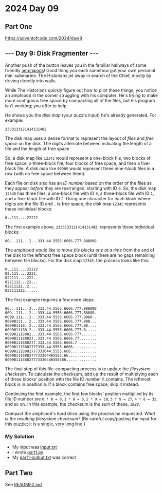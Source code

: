 # 2024 Day 09

## Part One

https://adventofcode.com/2024/day/9

<article class="day-desc"><h2>--- Day 9: Disk Fragmenter ---</h2><p>Another push of the button leaves you in the familiar hallways of some friendly <a href="/2021/day/23">amphipods</a>! Good thing you each somehow got your own personal mini submarine. The Historians jet away in search of the Chief, mostly by driving directly into walls.</p>
<p>While The Historians quickly figure out how to pilot these things, you notice an amphipod in the corner struggling with his computer. He's trying to make more contiguous free space by compacting all of the files, but his program isn't working; you offer to help.</p>
<p>He shows you the <em>disk map</em> (your puzzle input) he's already generated. For example:</p>
<pre><code>2333133121414131402</code></pre>
<p>The disk map uses a dense format to represent the layout of <em>files</em> and <em>free space</em> on the disk. The digits alternate between indicating the length of a file and the length of free space.</p>
<p>So, a disk map like <code>12345</code> would represent a one-block file, two blocks of free space, a three-block file, four blocks of free space, and then a five-block file. A disk map like <code>90909</code> would represent three nine-block files in a row (with no free space between them).</p>
<p>Each file on disk also has an <em>ID number</em> based on the order of the files as they appear <em>before</em> they are rearranged, starting with ID <code>0</code>. So, the disk map <code>12345</code> has three files: a one-block file with ID <code>0</code>, a three-block file with ID <code>1</code>, and a five-block file with ID <code>2</code>. Using one character for each block where digits are the file ID and <code>.</code> is free space, the disk map <code>12345</code> represents these individual blocks:</p>
<pre><code>0..111....22222</code></pre>
<p>The first example above, <code>2333133121414131402</code>, represents these individual blocks:</p>
<pre><code>00...111...2...333.44.5555.6666.777.888899</code></pre>
<p>The amphipod would like to <em>move file blocks one at a time</em> from the end of the disk to the leftmost free space block (until there are no gaps remaining between file blocks). For the disk map <code>12345</code>, the process looks like this:</p>
<pre><code>0..111....22222
02.111....2222.
022111....222..
0221112...22...
02211122..2....
022111222......
</code></pre>
<p>The first example requires a few more steps:</p>
<pre><code>00...111...2...333.44.5555.6666.777.888899
009..111...2...333.44.5555.6666.777.88889.
0099.111...2...333.44.5555.6666.777.8888..
00998111...2...333.44.5555.6666.777.888...
009981118..2...333.44.5555.6666.777.88....
0099811188.2...333.44.5555.6666.777.8.....
009981118882...333.44.5555.6666.777.......
0099811188827..333.44.5555.6666.77........
00998111888277.333.44.5555.6666.7.........
009981118882777333.44.5555.6666...........
009981118882777333644.5555.666............
00998111888277733364465555.66.............
0099811188827773336446555566..............
</code></pre>
<p>The final step of this file-compacting process is to update the <em>filesystem checksum</em>. To calculate the checksum, add up the result of multiplying each of these blocks' position with the file ID number it contains. The leftmost block is in position <code>0</code>. If a block contains free space, skip it instead.</p>
<p>Continuing the first example, the first few blocks' position multiplied by its file ID number are <code>0 * 0 = 0</code>, <code>1 * 0 = 0</code>, <code>2 * 9 = 18</code>, <code>3 * 9 = 27</code>, <code>4 * 8 = 32</code>, and so on. In this example, the checksum is the sum of these, <code><em>1928</em></code>.</p>
<p><span title="Bonus points if you make a cool animation of this process.">Compact the amphipod's hard drive</span> using the process he requested. <em>What is the resulting filesystem checksum?</em> <span class="quiet">(Be careful copy/pasting the input for this puzzle; it is a single, very long line.)</span></p>
</article>

### My Solution

* My input was [input.txt](input.txt)
* I wrote [part1.py](part1.py)
* My [part1-output.txt](part1-output.txt) was correct

## Part Two

See [README2.md](README2.md)
